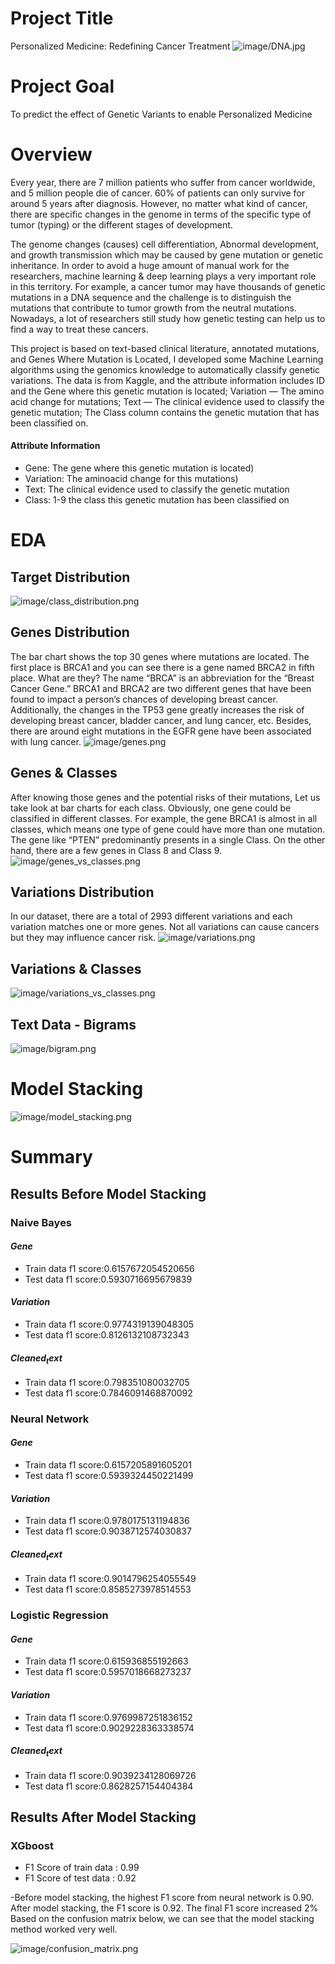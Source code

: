 # Project Title
Personalized Medicine: Redefining Cancer Treatment
![image/DNA.jpg](image/DNA.jpg)
# Project Goal 
To predict the effect of Genetic Variants to enable Personalized Medicine
# Overview
Every year, there are 7 million patients who suffer from cancer worldwide, and 5 million people die of cancer. 60% of patients can only survive for around 5 years after diagnosis. However, no matter what kind of cancer, there are specific changes in the genome in terms of the specific type of tumor (typing) or the different stages of development.

 The genome changes (causes) cell differentiation, Abnormal development, and growth transmission which may be caused by gene mutation or genetic inheritance. In order to avoid a huge amount of manual work for the researchers, machine learning & deep learning plays a very important role in this territory. For example, a cancer tumor may have thousands of genetic mutations in a DNA sequence and the challenge is to distinguish the mutations that contribute to tumor growth from the neutral mutations. Nowadays, a lot of researchers still study how genetic testing can help us to find a way to treat these cancers.

This project is based on text-based clinical literature, annotated mutations, and Genes Where Mutation is Located, I developed some Machine Learning algorithms using the genomics knowledge to automatically classify genetic variations. The data is from Kaggle, and the attribute information includes ID and the Gene where this genetic mutation is located; Variation — The amino acid change for mutations; Text — The clinical evidence used to classify the genetic mutation; The Class column contains the genetic mutation that has been classified on. 
#### Attribute Information
- Gene: The gene where this genetic mutation is located)
- Variation: The aminoacid change for this mutations)
- Text: The clinical evidence used to classify the genetic mutation
- Class: 1-9 the class this genetic mutation has been classified on

# EDA
## Target Distribution
![image/class_distribution.png](image/class_distribution.png)
## Genes Distribution
The bar chart shows the top 30 genes where mutations are located. The first place is BRCA1 and you can see there is a gene named BRCA2 in fifth place. What are they? The name “BRCA” is an abbreviation for the “Breast Cancer Gene.” BRCA1 and BRCA2 are two different genes that have been found to impact a person’s chances of developing breast cancer. Additionally, the changes in the TP53 gene greatly increases the risk of developing breast cancer, bladder cancer, and lung cancer, etc. Besides, there are around eight mutations in the EGFR gene have been associated with lung cancer.
![image/genes.png](image/genes.png)
## Genes & Classes
After knowing those genes and the potential risks of their mutations, Let us take look at bar charts for each class. Obviously, one gene could be classified in different classes. For example, the gene BRCA1 is almost in all classes, which means one type of gene could have more than one mutation. The gene like “PTEN” predominantly presents in a single Class. On the other hand, there are a few genes in Class 8 and Class 9.
![image/genes_vs_classes.png](image/genes_vs_classes.png)
## Variations Distribution
In our dataset, there are a total of 2993 different variations and each variation matches one or more genes. Not all variations can cause cancers but they may influence cancer risk.
![image/variations.png](image/variations.png)
## Variations & Classes
![image/variations_vs_classes.png](image/variations_vs_classes.png)

## Text Data - Bigrams 
![image/bigram.png](image/bigram.png)

# Model Stacking
![image/model_stacking.png](image/model_stacking.png)

# Summary

## Results Before Model Stacking

### Naive Bayes

#### $Gene$
 - Train data f1 score:0.6157672054520656
 - Test data f1 score:0.5930716695679839
 
#### $Variation$
 - Train data f1 score:0.9774319139048305
 - Test data f1 score:0.8126132108732343
 
#### $Cleaned_text$
 - Train data f1 score:0.798351080032705
 - Test data f1 score:0.7846091468870092
 
### Neural Network

#### $Gene$
 - Train data f1 score:0.6157205891605201
 - Test data f1 score:0.5939324450221499
 
#### $Variation$
 - Train data f1 score:0.9780175131194836
 - Test data f1 score:0.9038712574030837
 
#### $Cleaned_text$
 - Train data f1 score:0.9014796254055549
 - Test data f1 score:0.8585273978514553


### Logistic Regression

#### $Gene$
 - Train data f1 score:0.615936855192663
 - Test data f1 score:0.5957018668273237
 
#### $Variation$
 - Train data f1 score:0.9769987251836152
 - Test data f1 score:0.9029228363338574
 
#### $Cleaned_text$
 - Train data f1 score:0.9039234128069726
 - Test data f1 score:0.8628257154404384
 
## Results After Model Stacking

### XGboost
- F1 Score of train data : 0.99
- F1 Score of test data : 0.92

-Before model stacking, the highest F1 score from neural network is 0.90.
After model stacking, the F1 score is 0.92. 
The final F1 score increased 2% Based on the confusion matrix below, we can see that the model stacking method worked very well.

![image/confusion_matrix.png](image/confusion_matrix.png)

